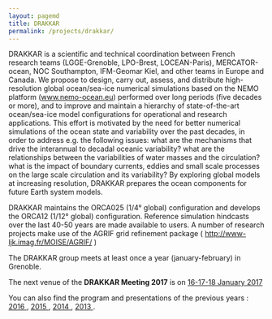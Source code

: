 ```yaml
---
layout: pagemd
title: DRAKKAR
permalink: /projects/drakkar/
---
```


DRAKKAR is a scientific and technical coordination between French research teams (LGGE-Grenoble, LPO-Brest, LOCEAN-Paris), MERCATOR-ocean, NOC Southampton, IFM-Geomar Kiel, and other teams in Europe and Canada. We propose to design, carry out, assess, and distribute high-resolution global ocean/sea-ice numerical simulations based on the NEMO platform (www.nemo-ocean.eu) performed over long periods (five decades or more), and to improve and maintain a hierarchy of state-of-the-art ocean/sea-ice model configurations for operational and research applications. This effort is motivated by the need for better numerical simulations of the ocean state and variability over the past decades, in order to address e.g. the following issues: what are the mechanisms that drive the interannual to decadal oceanic variability? what are the relationships between the variabilities of water masses and the circulation? what is the impact of boundary currents, eddies and small scale processes on the large scale circulation and its variability? By exploring global models at increasing resolution, DRAKKAR prepares the ocean components for future Earth system models.

DRAKKAR maintains the ORCA025 (1/4° global) configuration and develops the ORCA12 (1/12° global) configuration. Reference simulation hindcasts over the last 40-50 years are made available to users. A number of research projects make use of the AGRIF grid refinement package ( http://www-ljk.imag.fr/MOISE/AGRIF/ )

The DRAKKAR group meets at least once a year (january-february) in Grenoble.

The next venue of the **DRAKKAR Meeting 2017** is on <a target="_blank" href="https://meom-group.github.io/drakkar-meeting"> 16-17-18 January 2017 </a>  

You can also find the program and presentations of the previous years : <a target="_blank" href="http://lgge.osug.fr/meom/Events/Drakkar2016/"> 2016 </a>, <a target="_blank" href="http://lgge.osug.fr/meom/Events/Drakkar2015/"> 2015 </a>, <a target="_blank" href="http://lgge.osug.fr/meom/Events/Drakkar2014/"> 2014 </a>, <a target="_blank" href="http://lgge.osug.fr/meom/Events/Drakkar2013/">  2013 </a>.
